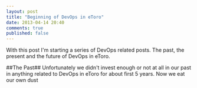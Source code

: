 ```yaml
---
layout: post
title: "Beginning of DevOps in eToro"
date: 2013-04-14 20:40
comments: true
published: false
---
```


With this post I'm starting a series of DevOps related posts. The past, the present and the future of DevOps in eToro.

##The Past##
Unfortunately we didn't invest enough or not at all in our past in anything related to DevOps in eToro for about first 5 years. Now we eat our own dust

